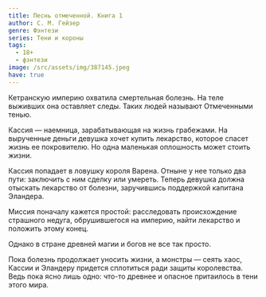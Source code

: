 ```yaml
---
title: Песнь отмеченной. Книга 1
author: С. М. Гейзер
genre: Фэнтези
series: Тени и короны
tags:
  - 18+
  - фэнтези
image: /src/assets/img/387145.jpeg
have: true
---
```

Кетранскую империю охватила смертельная болезнь. На теле выживших она оставляет следы. Таких людей называют Отмеченными тенью.

Кассия — наемница, зарабатывающая на жизнь грабежами. На вырученные деньги девушка хочет купить лекарство, которое спасет жизнь ее покровителю. Но одна маленькая оплошность может стоить жизни.

Кассия попадает в ловушку короля Варена. Отныне у нее только два пути: заключить с ним сделку или умереть. Теперь девушка должна отыскать лекарство от болезни, заручившись поддержкой капитана Эландера.

Миссия поначалу кажется простой: расследовать происхождение страшного недуга, обрушившегося на империю, найти лекарство и положить этому конец.

Однако в стране древней магии и богов не все так просто.

Пока болезнь продолжает уносить жизни, а монстры — сеять хаос, Кассии и Эландеру придется сплотиться ради защиты королевства. Ведь пока ясно лишь одно: что-то древнее и опасное притаилось в тени этого мира.
